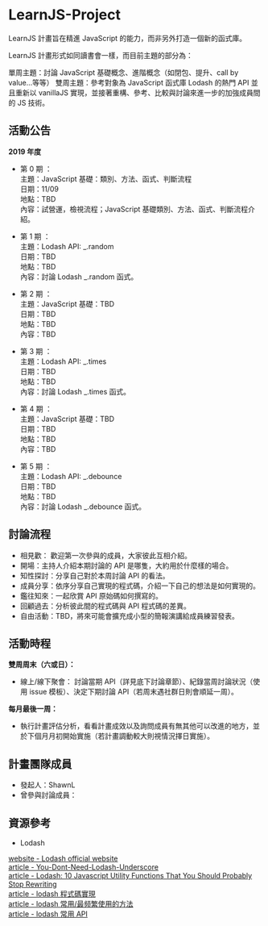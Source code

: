 # LearnJS-Project

LearnJS 計畫旨在精進 JavaScript 的能力，而非另外打造一個新的函式庫。

LearnJS 計畫形式如同讀書會一樣，而目前主題的部分為：

單周主題：討論 JavaScript 基礎概念、進階概念（如閉包、提升、call by value...等等）
雙周主題：參考對象為 JavaScript 函式庫 Lodash 的熱門 API 並且重新以 vanillaJS 實現，並接著重構、參考、比較與討論來進一步的加強成員間的 JS 技術。

## 活動公告

**2019 年度** <br>
- 第 0 期 ：<br>
  主題：JavaScript 基礎：類別、方法、函式、判斷流程 <br>
  日期：11/09 <br>
  地點：TBD <br>
  內容：試營運，檢視流程；JavaScript 基礎類別、方法、函式、判斷流程介紹。 <br>
  
- 第 1 期 ：<br>
  主題：Lodash API: \_.random <br>
  日期：TBD <br>
  地點：TBD <br>
  內容：討論 Lodash \_.random 函式。 <br>
  
- 第 2 期 ：<br>
  主題：JavaScript 基礎：TBD <br>
  日期：TBD <br>
  地點：TBD <br>
  內容：TBD <br>
  
- 第 3 期 ：<br>
  主題：Lodash API: \_.times <br>
  日期：TBD <br>
  地點：TBD <br>
  內容：討論 Lodash \_.times 函式。 <br>
  
- 第 4 期 ：<br>
  主題：JavaScript 基礎：TBD <br>
  日期：TBD <br>
  地點：TBD <br>
  內容：TBD <br>

- 第 5 期 ：<br>
  主題：Lodash API: \_.debounce <br>
  日期：TBD <br>
  地點：TBD <br>
  內容：討論 Lodash \_.debounce 函式。 <br>

## 討論流程

- 相見歡： 歡迎第一次參與的成員，大家彼此互相介紹。
- 開場：主持人介紹本期討論的 API 是哪隻，大約用於什麼樣的場合。
- 知性探討：分享自己對於本周討論 API 的看法。
- 成員分享：依序分享自己實現的程式碼，介紹一下自己的想法是如何實現的。
- 鑑往知來：一起欣賞 API 原始碼如何撰寫的。
- 回顧過去：分析彼此間的程式碼與 API 程式碼的差異。
- 自由活動：TBD，將來可能會擴充成小型的簡報演講給成員練習發表。

## 活動時程 

**雙周周末（六或日）：**
- 線上/線下聚會： 討論當期 API（詳見底下討論章節）、紀錄當周討論狀況（使用 issue 模板）、決定下期討論 API（若周末遇社群日則會順延一周）。

**每月最後一周：**
- 執行計畫評估分析，看看計畫成效以及詢問成員有無其他可以改進的地方，並於下個月月初開始實施（若計畫調動較大則視情況擇日實施）。


## 計畫團隊成員

- 發起人：ShawnL
- 曾參與討論成員：


## 資源參考

- Lodash

[website - Lodash official website](https://lodash.com/docs/4.17.15)<br>
[article - You-Dont-Need-Lodash-Underscore](https://github.com/you-dont-need/You-Dont-Need-Lodash-Underscore)<br>
[article - Lodash: 10 Javascript Utility Functions That You Should Probably Stop Rewriting](https://colintoh.com/blog/lodash-10-javascript-utility-functions-stop-rewriting)<br>
[article - lodash 程式碼實現](https://siddharam.com.tw/post/20190423/)<br>
[article - lodash 常用/最频繁使用的方法](https://blog.csdn.net/Embrace924/article/details/80757854)<br>
[article - lodash 常用 API](https://blog.poetries.top/2018/12/06/lodash-api/)<br>

